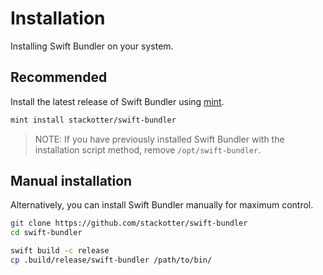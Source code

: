 # Installation

Installing Swift Bundler on your system.

## Recommended

Install the latest release of Swift Bundler using [mint](https://github.com/yonaskolb/Mint).

```sh
mint install stackotter/swift-bundler
```

> NOTE: If you have previously installed Swift Bundler with the installation script method, remove `/opt/swift-bundler`.

## Manual installation

Alternatively, you can install Swift Bundler manually for maximum control.

```sh
git clone https://github.com/stackotter/swift-bundler
cd swift-bundler

swift build -c release
cp .build/release/swift-bundler /path/to/bin/
```
